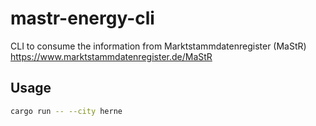 # mastr-energy-cli
CLI to consume the information from Marktstammdatenregister (MaStR) https://www.marktstammdatenregister.de/MaStR

## Usage
```sh
cargo run -- --city herne
```